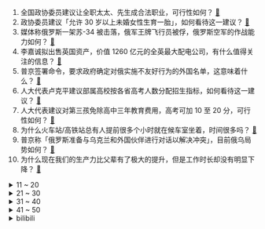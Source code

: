 1. 全国政协委员建议让全职太太、先生成合法职业，可行性如何？ [:link:](https://www.zhihu.com/question/520326339)
2. 政协委员建议「允许 30 岁以上未婚女性生育一胎」，如何看待这一建议？ [:link:](https://www.zhihu.com/question/520189254)
3. 媒体称俄罗斯一架苏-34 被击落，俄军王牌飞行员被俘，俄罗斯空军的作战能力如何？ [:link:](https://www.zhihu.com/question/520344855)
4. 李嘉诚拟出售英国资产，价值 1260 亿元的全英最大配电公司，有什么值得关注的信息？ [:link:](https://www.zhihu.com/question/520170853)
5. 普京签署命令，要求政府确定对俄实施不友好行为的外国名单，这意味着什么？ [:link:](https://www.zhihu.com/question/520314720)
6. 人大代表卢克平建议部属高校按各省高考人数分配招生指标，如何看待这一建议？ [:link:](https://www.zhihu.com/question/520341601)
7. 人大代表建议对第三孩免除高中三年教育费用，高考可加 10 至 20 分，可行性如何？ [:link:](https://www.zhihu.com/question/520378139)
8. 为什么火车站/高铁站总有人提前很多个小时就在候车室坐着，时间很多吗？ [:link:](https://www.zhihu.com/question/322522441)
9. 普京称「俄罗斯准备与乌克兰和外国伙伴进行对话以解决冲突」，目前俄乌局势如何？ [:link:](https://www.zhihu.com/question/520406564)
10. 为什么现在我们的生产力比父辈有了极大的提升，但是工作时长却没有明显下降？ [:link:](https://www.zhihu.com/question/519738515)
<details>
<summary>11 ~ 20</summary>

11. 为什么我对日本动漫已经快喜欢不起来了？ [:link:](https://www.zhihu.com/question/264393711)
12. 如何看待有人举报深圳粤海街道使用冰墩墩形象制作贴纸的行为？ [:link:](https://www.zhihu.com/question/520304612)
13. 全国政协委员建议第三孩免费上幼儿园，如何看待这一建议？ [:link:](https://www.zhihu.com/question/520334580)
14. 人大代表建议鼓励在校硕士、博士生结婚生育，如何评价这一建议？研究生期间结婚生子有哪些利弊？ [:link:](https://www.zhihu.com/question/520374219)
15. 如何看待乌克兰安全局当街枪杀俄乌谈判中的乌克兰官员？ [:link:](https://www.zhihu.com/question/520266699)
16. Google Scholar公司科研实力大比拼：谷歌1161，华为110，为何差10倍？ [:link:](https://www.zhihu.com/question/517090553)
17. 俄罗斯驻日本大使加卢津表示「将对日本采取重大反制裁措施」，释放了什么信号？ [:link:](https://www.zhihu.com/question/518658296)
18. 3 月 6 日上海新增本土确诊 3 例、无症状感染者 7 例，目前情况如何？ [:link:](https://www.zhihu.com/question/520382559)
19. 显卡是购买 30 系的还是等 40 系显卡? [:link:](https://www.zhihu.com/question/518194261)
20. 澳电视节目中，俄裔学生问「你们为何无视 8 年来乌政府对乌东人民的暴行」，被赶出现场，说明了哪些问题？ [:link:](https://www.zhihu.com/question/520335023)
</details>
<details>
<summary>21 ~ 30</summary>

21. 为什么那么多人喜欢吃猪头肉？ [:link:](https://www.zhihu.com/question/497271153)
22. 食品科学与工程专业还有前途吗？ [:link:](https://www.zhihu.com/question/372375945)
23. 前任回来了，找你复合，会答应吗？ [:link:](https://www.zhihu.com/question/517678707)
24. LPL 春季赛 TES 让一追二击败 LNG，「北伐」已取六连胜，如何评价这场比赛？ [:link:](https://www.zhihu.com/question/520401532)
25. 写日记会不会对网文写作有正向影响？ [:link:](https://www.zhihu.com/question/511765361)
26. 三八妇女节我应该送妈妈什么礼物(本人16岁)妈妈每天干活辛苦，她不舍得花钱买衣服化妆品，我该送什么？ [:link:](https://www.zhihu.com/question/519056482)
27. 提前七个月学教资会太早吗? [:link:](https://www.zhihu.com/question/519833587)
28. 为什么图书馆里很多同学都很努力复习考研，但大部分人却考不上呢？ [:link:](https://www.zhihu.com/question/430364218)
29. 俄罗斯为什么不尽快结束乌克兰战争？ [:link:](https://www.zhihu.com/question/519867088)
30. 人大代表庹庆明建议将春节法定假期调整为 5 天，避免调休，如何看待这一建议？ [:link:](https://www.zhihu.com/question/520358544)
</details>
<details>
<summary>31 ~ 40</summary>

31. 董明珠回应「建言个税起征点上调」，称可以把高薪人群税负加到 55%，如何评价这一说法？ [:link:](https://www.zhihu.com/question/520355335)
32. 联合国为什么要赋予五常一票否决权？ [:link:](https://www.zhihu.com/question/23081927)
33. 和领导吵架后，他反而对我态度更温和了，大家帮我分析什么情况？ [:link:](https://www.zhihu.com/question/519939102)
34. 老人家去银行取钱被吓死，银行需要负责吗？ [:link:](https://www.zhihu.com/question/519750060)
35. 俄乌谈判乌方一代表被指「叛国」遭乌安全局枪杀，这其中会是何种原因？会对局势产生怎样的影响？ [:link:](https://www.zhihu.com/question/520264906)
36. 日本决定向乌克兰提供防弹背心、御寒服等军用物资，如何解读此举？ [:link:](https://www.zhihu.com/question/520234284)
37. 芬兰当地民调显示目前超半数芬兰人希望加入北约，这一数据说明了什么？ [:link:](https://www.zhihu.com/question/519459143)
38. 酒店晚上12点来客人说认识老板想免费住，让前台给老板打电话该打吗？ [:link:](https://www.zhihu.com/question/519105252)
39. 男朋友早上送我上班，他同事抢着坐副驾驶，我一个女生和另外两个男同事挤在后排，我该生气吗？ [:link:](https://www.zhihu.com/question/511419096)
40. 158 cm，92 斤算胖不？怎么判断胖不胖？ [:link:](https://www.zhihu.com/question/519085594)
</details>
<details>
<summary>41 ~ 50</summary>

41. 你喜欢的人和喜欢你的人你会选哪个？你会觉得你比较快乐？ [:link:](https://www.zhihu.com/question/520136826)
42. 初三第一次摸底考很差，请问想上重点高中我接下来该怎么办？ [:link:](https://www.zhihu.com/question/520310722)
43. 可以说一句惊艳了你很久的一句话吗？ [:link:](https://www.zhihu.com/question/517707385)
44. C++后台开发有哪些练基础的开源项目？ [:link:](https://www.zhihu.com/question/39169728)
45. 男朋友比我学习好、家境好、前途好、人缘好，我应该和他提分手吗？ [:link:](https://www.zhihu.com/question/520348017)
46. 为什么一定要坚持学习这条路? [:link:](https://www.zhihu.com/question/520286508)
47. 澳媒谈俄乌局势节目出现争议一幕，俄裔学生因一个提问被赶出现场，对此你有哪些评价？ [:link:](https://www.zhihu.com/question/520134080)
48. 《三体》结局后，所有主要人物坐在一起吃饭，会是怎样一种场面？ [:link:](https://www.zhihu.com/question/518016021)
49. 真的会有一个人等你35年吗？ [:link:](https://www.zhihu.com/question/520308452)
50. 一个人的性格可以有多大的转变？ [:link:](https://www.zhihu.com/question/31441537)
</details><details>
<summary>bilibili</summary>

1. 【CG短片】个人科幻短片《DEEP：深海》 ——耗时两年半独立完成的个人CG作品 [:link:](//www.bilibili.com/video/BV1pu411Q7j8)
2. 后悔！我选择了最便宜的痔疮手术 [:link:](//www.bilibili.com/video/BV1rR4y1G7zG)
3. 不 要 踩 到 天 津 蘑 菇 [:link:](//www.bilibili.com/video/BV1qL411N77n)
4. 【恋 爱 中 的 女 人 潜 力 能 有 多 大 ？】 [:link:](//www.bilibili.com/video/BV1nL411N7FV)
5. 在东北千万不要一个人点菜！1斤锅包肉直接干懵我了… [:link:](//www.bilibili.com/video/BV1PF411b7Z4)
6. 《灭族之恨》 [:link:](//www.bilibili.com/video/BV17T4y1S7v4)
7. 阳台玩命设计、鸡肋变形家具，这期真是耸人听闻 [:link:](//www.bilibili.com/video/BV1NU4y1f7xp)
8. 【毕导】王濛都不一定懂的滑冰理论，我悄悄传授给你！ [:link:](//www.bilibili.com/video/BV1Xb4y1x7Rd)
9. 一句话回怼道德绑架！2.0 [:link:](//www.bilibili.com/video/BV1Du411D7zZ)
10. 买了台可以开到几千公里外的遥控车。震撼我妈1万年！ [:link:](//www.bilibili.com/video/BV1oF411t71H)
<details>
<summary>11 ~ 20</summary>

11. 美式霸凌，但是是小学老师版 [:link:](//www.bilibili.com/video/BV14b4y1x74b)
12. 非洲的赌债应该怎么还？【奇葩小国34】 [:link:](//www.bilibili.com/video/BV1Ha411h7pK)
13. 【寻昼行动】全网首杀  33级大骑士领酒吧街   夜半人眠烛火闪 昼起似梦废墟燃 [:link:](//www.bilibili.com/video/BV1zm4y1R7g1)
14. 新番时光机！十年前的观众都在看什么？「2012年1月篇」 [:link:](//www.bilibili.com/video/BV1wT4y1D729)
15. 大批解放军凌晨4点从天而降！ [:link:](//www.bilibili.com/video/BV11Z4y167Yh)
16. 「官方发布」成都集团 2022 CYPHER [:link:](//www.bilibili.com/video/BV15Y411G7UT)
17. 校门口的童年回忆！一大筐无骨鸡柳，在家做只花了5块钱…… [:link:](//www.bilibili.com/video/BV1QR4y15786)
18. 性价比最高的米其林餐厅？满满一桌三百多，林青霞都赞不绝口！【怎么这么值ep38-莆田】 [:link:](//www.bilibili.com/video/BV1rU4y1f7kr)
19. 【人类迷惑行为】114 老师来啦~在你后面 [:link:](//www.bilibili.com/video/BV12i4y1y7C7)
20. 他好像什么都玩了，但又好像什么都没玩 [:link:](//www.bilibili.com/video/BV1934y1b7EE)
</details>
<details>
<summary>21 ~ 30</summary>

21. 主持人称普京为“杀手”，特朗普：美国就很清白？ [:link:](//www.bilibili.com/video/BV1TY411V7qU)
22. 忍 住 不 唱 算 你 赢 ！！！《华语流行音乐回忆录》中 [:link:](//www.bilibili.com/video/BV1qq4y1472y)
23. 《鬼 的 教 学 之 潜 能 激 发》 [:link:](//www.bilibili.com/video/BV12a41187x1)
24. 很抱歉以这样的方式和你们见面 [:link:](//www.bilibili.com/video/BV12r4y1z71t)
25. 西宁野生动物园：中国唯一能看到兔狲的动物园 [:link:](//www.bilibili.com/video/BV1ZY411G7UT)
26. 《 这 才 是 正 宗 螺 蛳 粉 火 锅 》 [:link:](//www.bilibili.com/video/BV1Ui4y1y7Ng)
27. 当你看到它，恭喜你的经济实力被大数据认可了 [:link:](//www.bilibili.com/video/BV1n3411j7TY)
28. 被问“乌克兰儿童正死去，你怎么睡得着”，俄外长怒怼英国记者 [:link:](//www.bilibili.com/video/BV1HU4y1f75B)
29. 一个胖黑的工地男生的自我救赎 [:link:](//www.bilibili.com/video/BV1mP4y1c7oh)
30. 及时雨来了！郓城第一黑矮富！《水浒传》P11（私放晁天王） [:link:](//www.bilibili.com/video/BV1Bq4y1473q)
</details>
<details>
<summary>31 ~ 40</summary>

31. 在迪拜最贵酒店吃饭什么体验？帅小伙刷脸，探访7星级帆船餐厅！ [:link:](//www.bilibili.com/video/BV16Z4y1r7xy)
32. 《我这30年》：一个农村90后的前30年 [:link:](//www.bilibili.com/video/BV1KL411N7Zi)
33. 唐僧说：灭佛方可救世！黑神话前世《斗战神》讲了个什么故事？沙僧成内鬼，小白龙性别反转！03 [:link:](//www.bilibili.com/video/BV1dr4y1z7X4)
34. 愿你永远都听不懂这首歌 [:link:](//www.bilibili.com/video/BV1NZ4y1C7uT)
35. 该怎么说呢，当我第一次见到这块铁皮我就觉得不简单 [:link:](//www.bilibili.com/video/BV1hT4y1S7Bc)
36. 《原神》EP - 浮岳映虹之波 [:link:](//www.bilibili.com/video/BV1ML411N7hm)
37. 敢 杀 我 的 VIP [:link:](//www.bilibili.com/video/BV1EL411N7WD)
38. 《崩坏3》全新概念PV「行向至深」 [:link:](//www.bilibili.com/video/BV1wF411b7wo)
39. 当她缩着脖子躲到我身后时，我的心都碎了…被拒绝也没关系，勇气糖给你 [:link:](//www.bilibili.com/video/BV1pR4y1G7UC)
40. 原来星爷的美人鱼没有骗人，艺术源于生活 [:link:](//www.bilibili.com/video/BV1aR4y1574z)
</details>
<details>
<summary>41 ~ 50</summary>

41. 小本生意 诚信经营 [:link:](//www.bilibili.com/video/BV1yT4y1S7zS)
42. “开始健身后，才发现彭于晏说的都是真的！” [:link:](//www.bilibili.com/video/BV17F41147GG)
43. 好丽友涨价还双标？！还能当好朋友吗？ [:link:](//www.bilibili.com/video/BV1o3411V799)
44. 小眼睛已下单 [:link:](//www.bilibili.com/video/BV1pZ4y1C7wg)
45. 恋 爱 废 物 [:link:](//www.bilibili.com/video/BV18R4y157uE)
46. 燃气灶维修内幕！一些最简单的方法，帮您省去大几十上百元的维修费~ [:link:](//www.bilibili.com/video/BV1x34y1k7K2)
47. 五菱宏光:车不行，别怪路不平！！！ [:link:](//www.bilibili.com/video/BV1g44y1M7pz)
48. 【私藏馆】Beyond《光辉岁月》《真的爱你》《海阔天空》封神金曲最高音质！ [:link:](//www.bilibili.com/video/BV16r4y1z7SE)
49. 老板让我1小时建好公司网站… [:link:](//www.bilibili.com/video/BV14Z4y1r7AH)
50. 这才是正经的中华田园猫！给咱大橘长脸了 [:link:](//www.bilibili.com/video/BV17L411N7EC)
</details>
<details>
<summary>51 ~ 60</summary>

51. 一个赖床的小公举！ [:link:](//www.bilibili.com/video/BV12r4y1z7kR)
52. 偶遇特大活牡丹虾，害我失眠好几夜，吃完值了 [:link:](//www.bilibili.com/video/BV12Z4y1674C)
53. 零下20℃拍摄“青女”有多难？连续炸机、冷到哭泣，女演员竟然要拉黑我？ [:link:](//www.bilibili.com/video/BV1YY411G7Lu)
54. 别瞎踢，你不知道草里藏着啥玩意 [:link:](//www.bilibili.com/video/BV1yP4y1c7CC)
55. 尘世闲游小公子 [:link:](//www.bilibili.com/video/BV18S4y167Hr)
56. 【STN快报第六季23】老头的快乐你想象不到 [:link:](//www.bilibili.com/video/BV17b4y1W71L)
57. 谁的副驾驶还没个小可爱呢 [:link:](//www.bilibili.com/video/BV1vP4y1c7sb)
58. 整蛊！用小号假装经纪人私信女友…让她穿JK裙跳舞？她真跳了！ [:link:](//www.bilibili.com/video/BV1ET4y1D7Qn)
59. 【追光者】他穿着5块钱的背心，却干着上亿元的项目...... [:link:](//www.bilibili.com/video/BV19F411t7vZ)
60. 印度家常晚餐 [:link:](//www.bilibili.com/video/BV1NZ4y1C7Tc)
</details>
<details>
<summary>61 ~ 70</summary>

61. 滴！七命刻晴体验卡 [:link:](//www.bilibili.com/video/BV1Ha411h7yG)
62. 明星偷看演唱会被抓到？胡彦斌被点名唱歌 [:link:](//www.bilibili.com/video/BV13a411h71K)
63. 国货泡面之光！白象YYDS！ [:link:](//www.bilibili.com/video/BV1WZ4y1r7P5)
64. 疯了！好吃到疯了！【会爆汁的香脆鸡蛋】非常哇塞！ [:link:](//www.bilibili.com/video/BV1yR4y1575Y)
65. 韩红自弹自唱新歌「老韩」还有很多话想说 [:link:](//www.bilibili.com/video/BV1d44y1T7eg)
66. 2022我点击最差的视频来了 [:link:](//www.bilibili.com/video/BV1xF411b7Ma)
67. 因为不想做电信诈骗！我差点被卖了器官！ [:link:](//www.bilibili.com/video/BV1LL411N7up)
68. 甄嬛传 中译中 17 [:link:](//www.bilibili.com/video/BV1v44y1T7qT)
69. 《猛男枪》 [:link:](//www.bilibili.com/video/BV1YT4y1S73w)
70. 把钱借给国家，就能躺着赚钱？ [:link:](//www.bilibili.com/video/BV1e44y1T78S)
</details>
<details>
<summary>71 ~ 80</summary>

71. 可爱死了可爱死了可爱死了可爱死了可爱死了可爱死了可爱死了可爱死了！！！！！ [:link:](//www.bilibili.com/video/BV1244y1T7R4)
72. 【王老菊】前有悲伤 | 艾尔登法环EP.04 [:link:](//www.bilibili.com/video/BV1PL4y137Qb)
73. 法国消防员？ [:link:](//www.bilibili.com/video/BV1bT4y1S7P6)
74. ⚡妹 说 就 是 零 卡⚡ [:link:](//www.bilibili.com/video/BV1fZ4y167oZ)
75. 穿这个卫衣带猫出门真的会社死 [:link:](//www.bilibili.com/video/BV1yR4y157tw)
76. 不得不说中俄合拍的抗日电影有一种奇异的浪漫感。I 苏联侦察兵×芭蕾少女 I 战火中的芭蕾 [:link:](//www.bilibili.com/video/BV1644y1T7K6)
77. 俄罗斯的猫片太豪横了！符合国情 [:link:](//www.bilibili.com/video/BV1h34y1k7Z7)
78. 被弃养的小萨摩耶，一路跟着小伙子回了家，面对高昂的治疗费，小伙子没有放弃可怜的狗狗，一直陪伴他长大！ [:link:](//www.bilibili.com/video/BV1B34y1k7QZ)
79. 武判官：白日行侠仗义汉，入夜降妖伏魔官 百鬼补录49【神魔东西】 [:link:](//www.bilibili.com/video/BV1gT4y1S7Bk)
80. 如何用你的专业接骚扰电话（高能） [:link:](//www.bilibili.com/video/BV1Ka411h7Dk)
</details>
<details>
<summary>81 ~ 90</summary>

81. 我花了0美元让悍匪怪咖给中国偶像庆生，会发生什么？嘉心糖翻唱《非你莫属》 [:link:](//www.bilibili.com/video/BV1P3411L7j8)
82. 哎呀，你们怎么都在跟我道歉呢？╭(╯^╰)╮ [:link:](//www.bilibili.com/video/BV16T4y1Q7en)
83. 从小养了5年的黑狗，从不让人触摸，最后真相大白 [:link:](//www.bilibili.com/video/BV1xS4y167Aj)
84. 开门送援助！被美国硬塞MCC，尼泊尔为什么不甩脸拒绝？ [:link:](//www.bilibili.com/video/BV1x44y1M7QS)
85. 火柴人 VS 我的世界系列 第二十七集 怪兽学院 [:link:](//www.bilibili.com/video/BV1WS4y1S7Qp)
86. 卸货啦！这么大的肚子得是怀了多少啊…… [:link:](//www.bilibili.com/video/BV1p34y1k7ye)
87. 我和我的怨种朋友 [:link:](//www.bilibili.com/video/BV11P4y1c7AB)
88. 【神工天巧】全 自 动 钟 离 手 办 生 产 机 [:link:](//www.bilibili.com/video/BV1pi4y1y7eH)
89. 求求你们少抽两口吧！！！ [:link:](//www.bilibili.com/video/BV1bY411G7Ut)
90. 盘点一下砸手里的猫 [:link:](//www.bilibili.com/video/BV1tu411Q798)
</details>
<details>
<summary>91 ~ 100</summary>

91. 当你血量高于10点就会「输掉比赛」!!？ [:link:](//www.bilibili.com/video/BV1kr4y1q71x)
92. 人民代表习近平 [:link:](//www.bilibili.com/video/BV1JT4y1S76V)
93. 【电竞星快报】乌兹溜了(哭腔)...他就这样从我们的全世界路过（第四季08期） [:link:](//www.bilibili.com/video/BV1yU4y1f7TD)
94. 出来混，总是要胖的!【2】 [:link:](//www.bilibili.com/video/BV1v34y1b7es)
95. 我终于吃到了郭阿姨月亮馍！！15元一个到底值不值？！无广试吃员 [:link:](//www.bilibili.com/video/BV1N3411L74k)
96. 找山城小栗旬换个新老公，他说太难！可以换个新老婆 [:link:](//www.bilibili.com/video/BV14a411b7Yd)
97. 【半佛】化学人的魔幻人生。 [:link:](//www.bilibili.com/video/BV1Rb4y1x7nD)
98. 【嘉然|舞蹈剧】🍬 感谢你们，成为然然的光 ❤【直播】 [:link:](//www.bilibili.com/video/BV1HP4y1g7A6)
99. 要被雪容融笑死了，冬奥会反内卷第一名，一到上班脑袋疼，要论花活比谁都行 [:link:](//www.bilibili.com/video/BV1MU4y1f772)
100. 女孩花8万买房车，穷游600天，B站11万粉，挣了多少钱？ [:link:](//www.bilibili.com/video/BV1cL4y137vx)
</details></details>